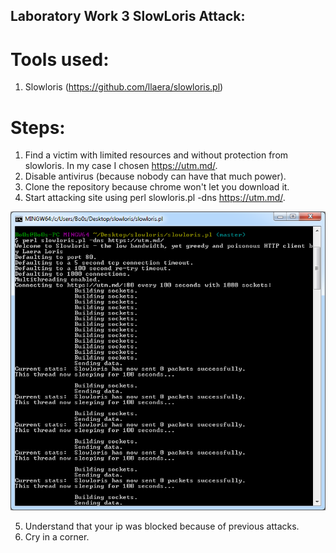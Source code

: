 ## Laboratory Work 3 SlowLoris Attack:

# Tools used:
1. Slowloris (https://github.com/llaera/slowloris.pl)

# Steps:
1. Find a victim with limited resources and without protection from slowloris. In my case I chosen https://utm.md/.
2. Disable antivirus (because nobody can have that much power).
3. Clone the repository because chrome won't let you download it.
4. Start attacking site using perl slowloris.pl -dns https://utm.md/.

![alt text](https://github.com/dcalance/SI/blob/master/res/lab3.png)

5. Understand that your ip was blocked because of previous attacks.
6. Cry in a corner.
